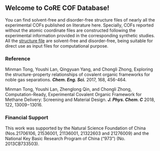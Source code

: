 ## Welcome to CoRE COF Database!

You can find solvent-free and disorder-free structure files of nearly all the experimental COFs published on literature here. Specially, COFs reported without the atomic coordinate files are constructed following the experimental information provided in the corresponding synthetic studies.
All the [structure file](https://github.com/core-cof/tttt/) are solvent-free and disorder-free, being suitable for direct use as input files for computational purpose.

### Reference
Minman Tong, Youshi Lan, Qingyuan Yang, and Chongli Zhong, Exploring the structure-property relationships of covalent organic frameworks for noble gas separations. ***Chem. Eng. Sci.*** 2017, 168, 456-464. 

Minman Tong, Youshi Lan, Zhenglong Qin, and Chongli Zhong, Computation-Ready, Experimental Covalent Organic Framework for
Methane Delivery: Screening and Material Design. ***J. Phys. Chem. C*** 2018, 122, 13009−13016. 

### Financial Support
This work was supported by the Natural Science Foundation of China (Nos.21706106, 21536001, 21136001,
21322603 and 21276009) and the National Key Basic Research Program of China (“973”) (No.
2013CB733503).

